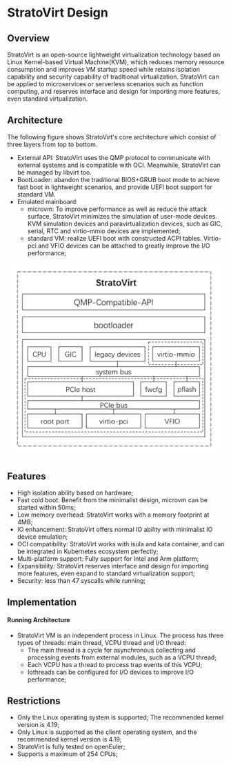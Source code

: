 # StratoVirt Design

## Overview

StratoVirt is an open-source lightweight virtualization technology based on Linux
Kernel-based Virtual Machine(KVM), which reduces memory resource consumption and
improves VM startup speed while retains isolation capability and security capability
of traditional virtualization. StratoVirt can be applied to microservices or
serverless scenarios such as function computing, and reserves interface and design
for importing more features, even standard virtualization.

## Architecture

The following figure shows StratoVirt's core architecture which consist of three
layers from top to bottom.

- External API: StratoVirt uses the QMP protocol to communicate with external systems
and is compatible with OCI. Meanwhile, StratoVirt can be managed by libvirt too.
- BootLoader: abandon the traditional BIOS+GRUB boot mode to achieve fast boot in
lightweight scenarios, and provide UEFI boot support for standard VM.
- Emulated mainboard:
  - microvm: To improve performance as well as reduce the attack surface, StratoVirt
minimizes the simulation of user-mode devices. KVM simulation devices and paravirtualization
devices, such as GIC, serial, RTC and virtio-mmio devices are implemented;
  - standard VM: realize UEFI boot with constructed ACPI tables. Virtio-pci and
VFIO devices can be attached to greatly improve the I/O performance;

![image](images/StratoVirt-arch.png)

## Features

- High isolation ability based on hardware;
- Fast cold boot: Benefit from the minimalist design, microvm can be started within 50ms;
- Low memory overhead: StratoVirt works with a memory footprint at 4MB;
- IO enhancement: StratoVirt offers normal IO ability with minimalist IO device emulation;
- OCI compatibility: StratoVirt works with isula and kata container, and can be integrated
in Kubernetes ecosystem perfectly;
- Multi-platform support: Fully support for Intel and Arm platform;
- Expansibility: StratoVirt reserves interface and design for importing more features,
even expand to standard virtualization support;
- Security: less than 47 syscalls while running;

## Implementation

#### Running Architecture

- StratoVirt VM is an independent process in Linux. The process has three types of
threads: main thread, VCPU thread and I/O thread:
    - The main thread is a cycle for asynchronous collecting and processing events
from external modules, such as a VCPU thread;
    - Each VCPU has a thread to process trap events of this VCPU;
    - Iothreads can be configured for I/O devices to improve I/O performance;

## Restrictions

- Only the Linux operating system is supported; The recommended kernel version is 4.19;
- Only Linux is supported as the client operating system, and the recommended kernel version is 4.19;
- StratoVirt is fully tested on openEuler;
- Supports a maximum of 254 CPUs;

